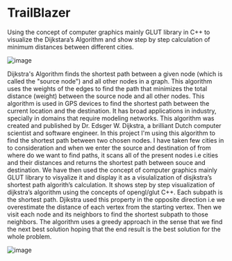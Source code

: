 # TrailBlazer

Using the concept of computer graphics mainly GLUT library in C++ to visualize the Dijkstara’s Algorithm and show step by step calculation of minimum distances between different cities.

![image](https://user-images.githubusercontent.com/70579831/176185507-4bd49f4d-44fb-4322-a91b-83c670fbd0be.png)

Dijkstra's Algorithm finds the shortest path between a given node (which is called the "source node") and all other nodes in a graph. This algorithm uses the weights of the edges to find the path that minimizes the total distance (weight) between the source node and all other nodes. 
This algorithm is used in GPS devices to find the shortest path between the current location and the destination. It has broad applications in industry, specially in domains that require modeling networks. This algorithm was created and published by Dr. Edsger W. Dijkstra, a brilliant Dutch computer scientist and software engineer. 
In this project I'm using this algorithm to find the shortest path between two chosen nodes. I have taken few cities in to consideration and when we enter the source and destination of from where do we want to find paths, it scans all of the present nodes i.e cities and their distances and returns the shortest path between souce and destination. We have then used the concept of computer graphics mainly GLUT library to visyalize it and display it as a visulalization of disjkstra’s shortest path algorith’s calculation. It shows step by step visualization of dijkstra’s algorithm using the concepts of opengl/glut C++. 
Each subpath is the shortest path. Djikstra used this property in the opposite direction i.e we overestimate the distance of each vertex from the starting vertex. Then we visit each node and its neighbors to find the shortest subpath to those neighbors. 
The algorithm uses a greedy approach in the sense that we find the next best solution hoping that the end result is the best solution for the whole problem.


![image](https://user-images.githubusercontent.com/70579831/176185180-b5a8ff59-551e-4db6-8210-105c4cdb9816.png)
